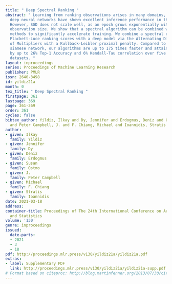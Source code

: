 ```yaml
---
title: " Deep Spectral Ranking "
abstract: " Learning from ranking observations arises in many domains, and siamese
  deep neural networks have shown excellent inference performance in this setting.
  However, SGD does not scale well, as an epoch grows exponentially with the ranking
  observation size. We show that a spectral algorithm can be combined with deep learning
  methods to significantly accelerate training. We combine a spectral estimate of
  Plackett-Luce ranking scores with a deep model via the Alternating Directions Method
  of Multipliers with a Kullback-Leibler proximal penalty. Compared to a state-of-the-art
  siamese network, our algorithms are up to 175 times faster and attain better predictions
  by up to 26% Top-1 Accuracy and 6% Kendall-Tau correlation over five real-life ranking
  datasets. "
layout: inproceedings
series: Proceedings of Machine Learning Research
publisher: PMLR
issn: 2640-3498
id: yildiz21a
month: 0
tex_title: " Deep Spectral Ranking "
firstpage: 361
lastpage: 369
page: 361-369
order: 361
cycles: false
bibtex_author: Yildiz, Ilkay and Dy, Jennifer and Erdogmus, Deniz and Ostmo, Susan
  and Peter Campbell, J. and F. Chiang, Michael and Ioannidis, Stratis
author:
- given: Ilkay
  family: Yildiz
- given: Jennifer
  family: Dy
- given: Deniz
  family: Erdogmus
- given: Susan
  family: Ostmo
- given: J.
  family: Peter Campbell
- given: Michael
  family: F. Chiang
- given: Stratis
  family: Ioannidis
date: 2021-03-18
address:
container-title: Proceedings of The 24th International Conference on Artificial Intelligence
  and Statistics
volume: '130'
genre: inproceedings
issued:
  date-parts:
  - 2021
  - 3
  - 18
pdf: http://proceedings.mlr.press/v130/yildiz21a/yildiz21a.pdf
extras:
- label: Supplementary PDF
  link: http://proceedings.mlr.press/v130/yildiz21a/yildiz21a-supp.pdf
# Format based on citeproc: http://blog.martinfenner.org/2013/07/30/citeproc-yaml-for-bibliographies/
---
```

